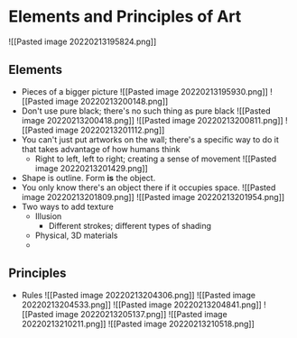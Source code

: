 # Elements and Principles of Art
![[Pasted image 20220213195824.png]]
## Elements
- Pieces of a bigger picture
![[Pasted image 20220213195930.png]]
![[Pasted image 20220213200148.png]]
- Don't use pure black; there's no such thing as pure black
![[Pasted image 20220213200418.png]]
![[Pasted image 20220213200811.png]]
![[Pasted image 20220213201112.png]]
- You can't just put artworks on the wall; there's a specific way to do it that takes advantage of how humans think
    - Right to left, left to right; creating a sense of movement
![[Pasted image 20220213201429.png]]
- Shape is outline. Form __is__ the object.
- You only know there's an object there if it occupies space.
![[Pasted image 20220213201809.png]]
![[Pasted image 20220213201954.png]]
- Two ways to add texture
    - Illusion
        - Different strokes; different types of shading
    - Physical, 3D materials
    - 

## Principles
- Rules
![[Pasted image 20220213204306.png]]
![[Pasted image 20220213204533.png]]
![[Pasted image 20220213204841.png]]
![[Pasted image 20220213205137.png]]
![[Pasted image 20220213210211.png]]
![[Pasted image 20220213210518.png]]
